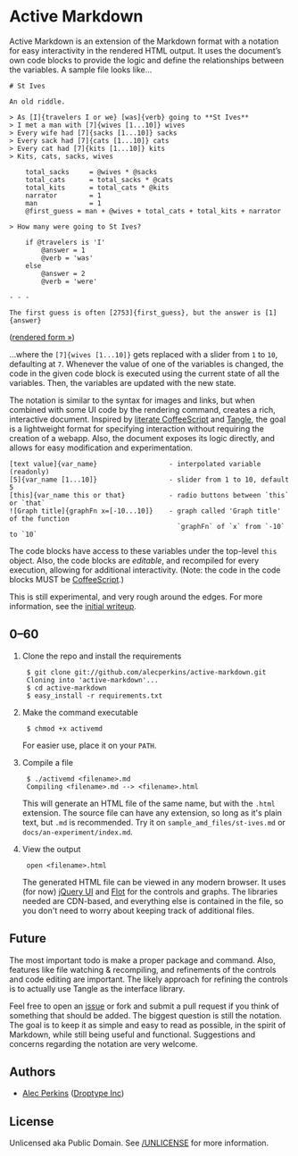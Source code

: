 # Active Markdown

Active Markdown is an extension of the Markdown format with a notation for easy interactivity in the rendered HTML output. It uses the document’s own code blocks to provide the logic and define the relationships between the variables. A sample file looks like…


    # St Ives

    An old riddle.

    > As [I]{travelers I or we} [was]{verb} going to **St Ives**  
    > I met a man with [7]{wives [1...10]} wives  
    > Every wife had [7]{sacks [1...10]} sacks  
    > Every sack had [7]{cats [1...10]} cats  
    > Every cat had [7]{kits [1...10]} kits  
    > Kits, cats, sacks, wives  

        total_sacks     = @wives * @sacks
        total_cats      = total_sacks * @cats
        total_kits      = total_cats * @kits
        narrator        = 1
        man             = 1
        @first_guess = man + @wives + total_cats + total_kits + narrator

    > How many were going to St Ives?

        if @travelers is 'I'
            @answer = 1
            @verb = 'was'
        else
            @answer = 2
            @verb = 'were'

    - - -

    The first guess is often [2753]{first_guess}, but the answer is [1]{answer}


([rendered form &raquo;](http://show-em.net/e8ea079ab0fe444a8c83/st-ives.html))

…where the `[7]{wives [1...10]}` gets replaced with a slider from `1` to `10`, defaulting at `7`. Whenever the value of one of the variables is changed, the code in the given code block is executed using the current state of all the variables. Then, the variables are updated with the new state.

The notation is similar to the syntax for images and links, but when combined with some UI code by the rendering command, creates a rich, interactive document. Inspired by [literate CoffeeScript](http://coffeescript.org/#literate) and [Tangle](http://worrydream.com/Tangle/), the goal is a lightweight format for specifying interaction without requiring the creation of a webapp. Also, the document exposes its logic directly, and allows for easy modification and experimentation.

    [text value]{var_name}                  - interpolated variable (readonly)
    [5]{var_name [1...10]}                  - slider from 1 to 10, default 5
    [this]{var_name this or that}           - radio buttons between `this` or `that`
    ![Graph title]{graphFn x=[-10...10]}    - graph called 'Graph title' of the function
                                              `graphFn` of `x` from `-10` to `10`

The code blocks have access to these variables under the top-level `this` object. Also, the code blocks are *editable*, and recompiled for every execution, allowing for additional interactivity. (Note: the code in the code blocks MUST be [CoffeeScript](http://coffeescript.org).)

This is still experimental, and very rough around the edges. For more information, see the [initial writeup](http://show-em.net/e8ea079ab0fe444a8c83/).


## 0–60

1. Clone the repo and install the requirements

        $ git clone git://github.com/alecperkins/active-markdown.git
        Cloning into 'active-markdown'...
        $ cd active-markdown
        $ easy_install -r requirements.txt

2. Make the command executable

        $ chmod +x activemd

    For easier use, place it on your `PATH`.

3. Compile a file

        $ ./activemd <filename>.md
        Compiling <filename>.md --> <filename>.html

    This will generate an HTML file of the same name, but with the `.html` extension. The source file can have any extension, so long as it's plain text, but `.md` is recommended. Try it on `sample_amd_files/st-ives.md` or `docs/an-experiment/index.md`.

4. View the output

        open <filename>.html

    The generated HTML file can be viewed in any modern browser. It uses (for now) [jQuery UI](http://jqueryui.com/) and [Flot](http://www.flotcharts.org/) for the controls and graphs. The libraries needed are CDN-based, and everything else is contained in the file, so you don't need to worry about keeping track of additional files.


## Future

The most important todo is make a proper package and command. Also, features like file watching & recompiling, and refinements of the controls and code editing are important. The likely approach for refining the controls is to actually use Tangle as the interface library.

Feel free to open an [issue](https://github.com/alecperkins/active-markdown/issues) or fork and submit a pull request if you think of something that should be added. The biggest question is still the notation. The goal is to keep it as simple and easy to read as possible, in the spirit of Markdown, while still being useful and functional. Suggestions and concerns regarding the notation are very welcome.


## Authors

* [Alec Perkins](https://github.com/alecperkins) ([Droptype Inc](http://droptype.com))


## License

Unlicensed aka Public Domain. See [/UNLICENSE](https://github.com/alecperkins/active-markdown/blob/master/UNLICENSE) for more information.